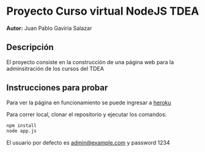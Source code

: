 # Proyecto Curso virtual NodeJS TDEA

**Autor:** Juan Pablo Gaviria Salazar

## Descripción

El proyecto consiste en la construcción de una página web para la adminsitración de los cursos del TDEA

## Instrucciones para probar

Para ver la página en funcionamiento se puede ingresar a [heroku](https://proyecto-tdea.herokuapp.com)

Para correr local, clonar el repositorio y ejecutar los comandos:

~~~bash
npm install
node app.js
~~~

El usuario por defecto es admin@example.com y password 1234
